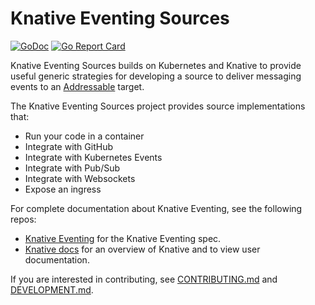 # Knative Eventing Sources

[![GoDoc](https://godoc.org/github.com/knative/eventing-sources?status.svg)](https://godoc.org/github.com/knative/eventing-sources)
[![Go Report Card](https://goreportcard.com/badge/knative/eventing-sources)](https://goreportcard.com/report/knative/eventing-sources)

Knative Eventing Sources builds on Kubernetes and Knative to provide useful
generic strategies for developing a source to deliver messaging events to an
[Addressable](https://github.com/knative/eventing/tree/master/docs/spec/interfaces.md#addressable)
target.

The Knative Eventing Sources project provides source implementations that:

- Run your code in a container
- Integrate with GitHub
- Integrate with Kubernetes Events
- Integrate with Pub/Sub
- Integrate with Websockets
- Expose an ingress

For complete documentation about Knative Eventing, see the following repos:
- [Knative Eventing](https://github.com/knative/docs/tree/master/eventing) for
  the Knative Eventing spec.
- [Knative docs](https://github.com/knative/docs) for an overview of Knative and
  to view user documentation.

If you are interested in contributing, see [CONTRIBUTING.md](./CONTRIBUTING.md)
and [DEVELOPMENT.md](./DEVELOPMENT.md).
